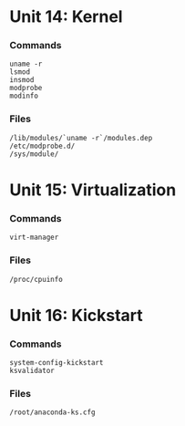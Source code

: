 # Unit 14: Kernel

### Commands
    uname -r
    lsmod
    insmod
    modprobe
    modinfo

### Files
    /lib/modules/`uname -r`/modules.dep
    /etc/modprobe.d/
    /sys/module/

# Unit 15: Virtualization

### Commands
    virt-manager

### Files
    /proc/cpuinfo

# Unit 16: Kickstart

### Commands
    system-config-kickstart
    ksvalidator

### Files
    /root/anaconda-ks.cfg    
